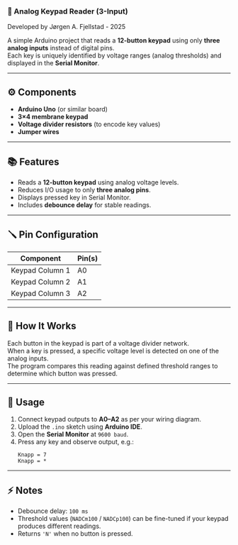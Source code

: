 ### 🔢 Analog Keypad Reader (3-Input)
Developed by Jørgen A. Fjellstad - 2025


A simple Arduino project that reads a **12-button keypad** using only **three analog inputs** instead of digital pins.  
Each key is uniquely identified by voltage ranges (analog thresholds) and displayed in the **Serial Monitor**.  

______________________________________________________________________________________________________________________

## ⚙️ Components
-  **Arduino Uno** (or similar board)  
-  **3×4 membrane keypad**  
-  **Voltage divider resistors** (to encode key values)  
-  **Jumper wires**

______________________________________________________________________________________________________________________

## 📚 Features
- Reads a **12-button keypad** using analog voltage levels.  
- Reduces I/O usage to only **three analog pins**.  
- Displays pressed key in Serial Monitor.  
- Includes **debounce delay** for stable readings.  

______________________________________________________________________________________________________________________

## 🪛 Pin Configuration
| Component | Pin(s) |
|------------|--------|
| Keypad Column 1 | A0 |
| Keypad Column 2 | A1 |
| Keypad Column 3 | A2 |

______________________________________________________________________________________________________________________

## 🚀 How It Works
Each button in the keypad is part of a voltage divider network.  
When a key is pressed, a specific voltage level is detected on one of the analog inputs.  
The program compares this reading against defined threshold ranges to determine which button was pressed.

______________________________________________________________________________________________________________________

## 🧠 Usage
1. Connect keypad outputs to **A0–A2** as per your wiring diagram.  
2. Upload the `.ino` sketch using **Arduino IDE**.  
3. Open the **Serial Monitor** at `9600 baud`.  
4. Press any key and observe output, e.g.:  
   ```
   Knapp = 7
   Knapp = *
   ```

______________________________________________________________________________________________________________________

## ⚡ Notes
- Debounce delay: `100 ms`  
- Threshold values (`NADCm100` / `NADCp100`) can be fine-tuned if your keypad produces different readings.  
- Returns `'N'` when no button is pressed.

